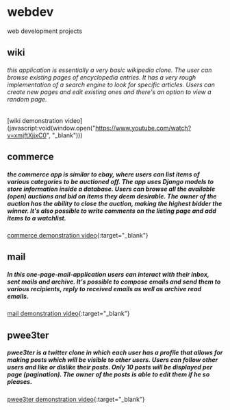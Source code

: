 # webdev
web development projects

## wiki

###### this application is essentially a very basic wikipedia clone. The user can browse existing pages of encyclopedia entries. It has a very rough implementation of a search engine to look for specific articles. Users can create new pages and edit existing ones and there's an option to view a random page.

[wiki demonstration video](javascript:void(window.open("https://www.youtube.com/watch?v=xmjftXjjxC0", "_blank")))


## commerce

##### the commerce app is similar to ebay, where users can list items of various categories to be auctioned off. The app uses Django models to store information inside a database. Users can browse all the available (open) auctions and bid on items they deem desirable. The owner of the auction has the ability to close the auction, making the highest bidder the winner. It's also possible to write comments on the listing page and add items to  a watchlist.

[commerce demonstration video](https://www.youtube.com/watch?v=W1ZvzmVhEsU){:target="_blank"}

## mail

##### In this one-page-mail-application users can interact with their inbox, sent mails and archive. It's possible to compose emails and send them to various recipients, reply to received emails as well as archive read emails.

[mail demonstration video](https://www.youtube.com/watch?v=r09U2Rb_CRQ){:target="_blank"}

## pwee3ter

##### pwee3ter is a twitter clone in which each user has a profile that allows for making posts which will be visible to other users. Users can follow other users and like or dislike their posts. Only 10 posts will be displayed per page (pagination). The owner of the posts is able to edit them if he so pleases.

[pwee3ter demonstration video](https://www.youtube.com/watch?v=Ovrx9iZmqio){:target="_blank"}
